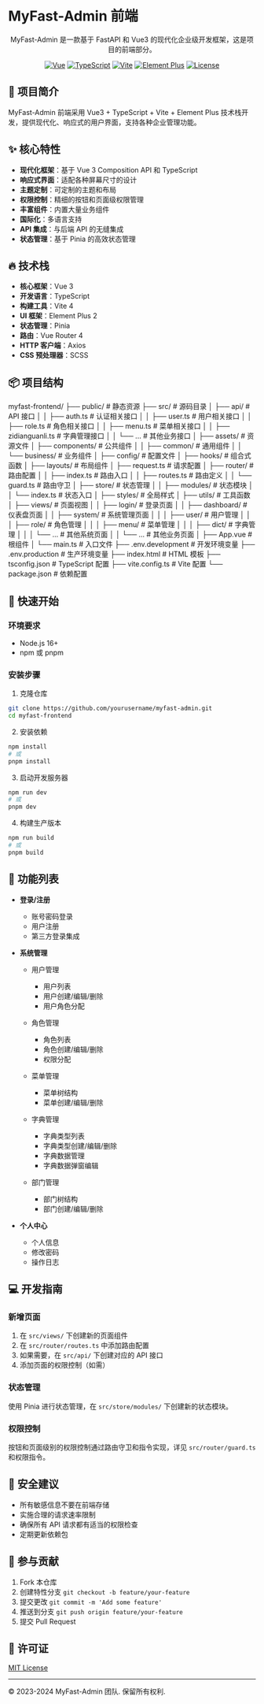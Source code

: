 # MyFast-Admin 前端

<div align="center">

MyFast-Admin 是一款基于 FastAPI 和 Vue3 的现代化企业级开发框架，这是项目的前端部分。

[![Vue](https://img.shields.io/badge/Vue-3.x-brightgreen.svg)](https://vuejs.org/)
[![TypeScript](https://img.shields.io/badge/TypeScript-5.x-blue.svg)](https://www.typescriptlang.org/)
[![Vite](https://img.shields.io/badge/Vite-4.x-yellow.svg)](https://vitejs.dev/)
[![Element Plus](https://img.shields.io/badge/Element_Plus-2.x-blue.svg)](https://element-plus.org/)
[![License](https://img.shields.io/badge/License-MIT-green.svg)](LICENSE)

</div>

## 🌟 项目简介

MyFast-Admin 前端采用 Vue3 + TypeScript + Vite + Element Plus 技术栈开发，提供现代化、响应式的用户界面，支持各种企业管理功能。

## ✨ 核心特性

- **现代化框架**：基于 Vue 3 Composition API 和 TypeScript
- **响应式界面**：适配各种屏幕尺寸的设计
- **主题定制**：可定制的主题和布局
- **权限控制**：精细的按钮和页面级权限管理
- **丰富组件**：内置大量业务组件
- **国际化**：多语言支持
- **API 集成**：与后端 API 的无缝集成
- **状态管理**：基于 Pinia 的高效状态管理

## 🔥 技术栈

- **核心框架**：Vue 3
- **开发语言**：TypeScript
- **构建工具**：Vite 4
- **UI 框架**：Element Plus 2
- **状态管理**：Pinia
- **路由**：Vue Router 4
- **HTTP 客户端**：Axios
- **CSS 预处理器**：SCSS

## 📦 项目结构
myfast-frontend/
├── public/ # 静态资源
├── src/ # 源码目录
│ ├── api/ # API 接口
│ │ ├── auth.ts # 认证相关接口
│ │ ├── user.ts # 用户相关接口
│ │ ├── role.ts # 角色相关接口
│ │ ├── menu.ts # 菜单相关接口
│ │ ├── zidianguanli.ts # 字典管理接口
│ │ └── ... # 其他业务接口
│ ├── assets/ # 资源文件
│ ├── components/ # 公共组件
│ │ ├── common/ # 通用组件
│ │ └── business/ # 业务组件
│ ├── config/ # 配置文件
│ ├── hooks/ # 组合式函数
│ ├── layouts/ # 布局组件
│ ├── request.ts # 请求配置
│ ├── router/ # 路由配置
│ │ ├── index.ts # 路由入口
│ │ ├── routes.ts # 路由定义
│ │ └── guard.ts # 路由守卫
│ ├── store/ # 状态管理
│ │ ├── modules/ # 状态模块
│ │ └── index.ts # 状态入口
│ ├── styles/ # 全局样式
│ ├── utils/ # 工具函数
│ ├── views/ # 页面视图
│ │ ├── login/ # 登录页面
│ │ ├── dashboard/ # 仪表盘页面
│ │ ├── system/ # 系统管理页面
│ │ │ ├── user/ # 用户管理
│ │ │ ├── role/ # 角色管理
│ │ │ ├── menu/ # 菜单管理
│ │ │ ├── dict/ # 字典管理
│ │ │ └── ... # 其他系统页面
│ │ └── ... # 其他业务页面
│ ├── App.vue # 根组件
│ └── main.ts # 入口文件
├── .env.development # 开发环境变量
├── .env.production # 生产环境变量
├── index.html # HTML 模板
├── tsconfig.json # TypeScript 配置
├── vite.config.ts # Vite 配置
└── package.json # 依赖配置



## 🚀 快速开始

### 环境要求

- Node.js 16+
- npm 或 pnpm

### 安装步骤

1. 克隆仓库

```bash
git clone https://github.com/yourusername/myfast-admin.git
cd myfast-frontend
```

2. 安装依赖

```bash
npm install
# 或
pnpm install
```

3. 启动开发服务器

```bash
npm run dev
# 或
pnpm dev
```

4. 构建生产版本

```bash
npm run build
# 或
pnpm build
```

## 📃 功能列表

- **登录/注册**
  - 账号密码登录
  - 用户注册
  - 第三方登录集成

- **系统管理**
  - 用户管理
    - 用户列表
    - 用户创建/编辑/删除
    - 用户角色分配
  
  - 角色管理
    - 角色列表
    - 角色创建/编辑/删除
    - 权限分配
  
  - 菜单管理
    - 菜单树结构
    - 菜单创建/编辑/删除
  
  - 字典管理
    - 字典类型列表
    - 字典类型创建/编辑/删除
    - 字典数据管理
    - 字典数据弹窗编辑
  
  - 部门管理
    - 部门树结构
    - 部门创建/编辑/删除

- **个人中心**
  - 个人信息
  - 修改密码
  - 操作日志

## 💻 开发指南

### 新增页面

1. 在 `src/views/` 下创建新的页面组件
2. 在 `src/router/routes.ts` 中添加路由配置
3. 如果需要，在 `src/api/` 下创建对应的 API 接口
4. 添加页面的权限控制（如需）

### 状态管理

使用 Pinia 进行状态管理，在 `src/store/modules/` 下创建新的状态模块。

### 权限控制

按钮和页面级别的权限控制通过路由守卫和指令实现，详见 `src/router/guard.ts` 和权限指令。

## 🔐 安全建议

- 所有敏感信息不要在前端存储
- 实施合理的请求速率限制
- 确保所有 API 请求都有适当的权限检查
- 定期更新依赖包

## 🤝 参与贡献

1. Fork 本仓库
2. 创建特性分支 `git checkout -b feature/your-feature`
3. 提交更改 `git commit -m 'Add some feature'`
4. 推送到分支 `git push origin feature/your-feature`
5. 提交 Pull Request

## 📄 许可证

[MIT License](LICENSE)

---

© 2023-2024 MyFast-Admin 团队. 保留所有权利.